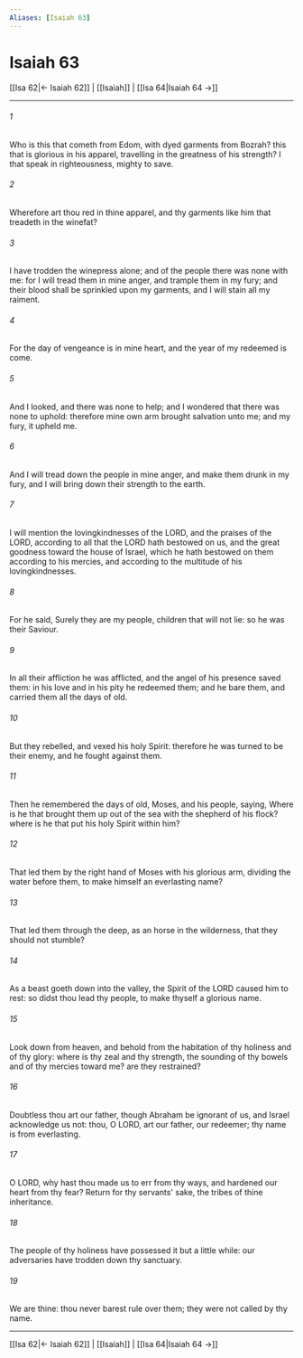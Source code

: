 ```yaml
---
Aliases: [Isaiah 63]
---
```

# Isaiah 63

[[Isa 62|← Isaiah 62]] | [[Isaiah]] | [[Isa 64|Isaiah 64 →]]
***



###### 1 
Who is this that cometh from Edom, with dyed garments from Bozrah? this that is glorious in his apparel, travelling in the greatness of his strength? I that speak in righteousness, mighty to save. 

###### 2 
Wherefore art thou red in thine apparel, and thy garments like him that treadeth in the winefat? 

###### 3 
I have trodden the winepress alone; and of the people there was none with me: for I will tread them in mine anger, and trample them in my fury; and their blood shall be sprinkled upon my garments, and I will stain all my raiment. 

###### 4 
For the day of vengeance is in mine heart, and the year of my redeemed is come. 

###### 5 
And I looked, and there was none to help; and I wondered that there was none to uphold: therefore mine own arm brought salvation unto me; and my fury, it upheld me. 

###### 6 
And I will tread down the people in mine anger, and make them drunk in my fury, and I will bring down their strength to the earth. 

###### 7 
I will mention the lovingkindnesses of the LORD, and the praises of the LORD, according to all that the LORD hath bestowed on us, and the great goodness toward the house of Israel, which he hath bestowed on them according to his mercies, and according to the multitude of his lovingkindnesses. 

###### 8 
For he said, Surely they are my people, children that will not lie: so he was their Saviour. 

###### 9 
In all their affliction he was afflicted, and the angel of his presence saved them: in his love and in his pity he redeemed them; and he bare them, and carried them all the days of old. 

###### 10 
But they rebelled, and vexed his holy Spirit: therefore he was turned to be their enemy, and he fought against them. 

###### 11 
Then he remembered the days of old, Moses, and his people, saying, Where is he that brought them up out of the sea with the shepherd of his flock? where is he that put his holy Spirit within him? 

###### 12 
That led them by the right hand of Moses with his glorious arm, dividing the water before them, to make himself an everlasting name? 

###### 13 
That led them through the deep, as an horse in the wilderness, that they should not stumble? 

###### 14 
As a beast goeth down into the valley, the Spirit of the LORD caused him to rest: so didst thou lead thy people, to make thyself a glorious name. 

###### 15 
Look down from heaven, and behold from the habitation of thy holiness and of thy glory: where is thy zeal and thy strength, the sounding of thy bowels and of thy mercies toward me? are they restrained? 

###### 16 
Doubtless thou art our father, though Abraham be ignorant of us, and Israel acknowledge us not: thou, O LORD, art our father, our redeemer; thy name is from everlasting. 

###### 17 
O LORD, why hast thou made us to err from thy ways, and hardened our heart from thy fear? Return for thy servants' sake, the tribes of thine inheritance. 

###### 18 
The people of thy holiness have possessed it but a little while: our adversaries have trodden down thy sanctuary. 

###### 19 
We are thine: thou never barest rule over them; they were not called by thy name.

***
[[Isa 62|← Isaiah 62]] | [[Isaiah]] | [[Isa 64|Isaiah 64 →]]
